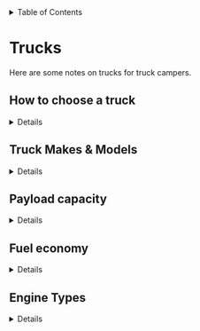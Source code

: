 <!-- START doctoc generated TOC please keep comment here to allow auto update -->
<!-- DON'T EDIT THIS SECTION, INSTEAD RE-RUN doctoc TO UPDATE -->
<details>
<summary>Table of Contents</summary>

- [Trucks](#trucks)
  - [Payload capacity](#payload-capacity)
    - [Weighing the truck](#weighing-the-truck)
    - [Achieving a payload capacity](#achieving-a-payload-capacity)
      - [Tires](#tires)
  - [Truck Makes & Models](#truck-makes--models)
    - [Light-duty Mid-size](#light-duty-mid-size)
    - [Light-duty Full-size](#light-duty-full-size)
      - [Half-ton](#half-ton)
  - [Fuel economy](#fuel-economy)
  - [Engine Types](#engine-types)
    - [Engine impact on Payload](#engine-impact-on-payload)
    - [Horsepower & Torque](#horsepower--torque)
      - [Gas engine torque band](#gas-engine-torque-band)
      - [Diesel engine torque band](#diesel-engine-torque-band)
    - [Engine Type Pros/Cons](#engine-type-proscons)
    - [FAQ](#faq)

</details>
<!-- END doctoc generated TOC please keep comment here to allow auto update -->

# Trucks

Here are some notes on trucks for truck campers.

## How to choose a truck

<details>

1. Figure out your budget first, for the camper, and then the truck. This will change
   what you end up picking if it turns out you can't afford something really big or
   expensive. Consider insurance, fuel, repairs, maintenance (tires, oil, misc),
   cost of the camper, cost of the truck.

2. Your truck has to be able to handle your camper safely. It will be easier to pick
   a camper you like first, and then pick a truck that fits the camper.

3. Have the camper you want weighed, because the advertised numbers lie. When you know
   the real wet weight, add the weight of passengers and gear, and that's the minimum
   payload rating your truck needs. Refer to the **Payload** section below.

4. Choose a truck you enjoy driving, especially if you will be going long distances.
   You won't want to go on long road trips if it's painful to ride in. Longer trucks
   can be harder to maneuver and park, but they are more stable on highways.

5. When in doubt, get a bigger truck. Many heavy-duty trucks can be less expensive
   than less-capable smaller trucks, due to options and availability. Though if
   overlanding is your goal, a small, short-wheelbase, light truck with a very
   minimal pop-up camper is ideal.

6. Before final decision, Google the year/make/model of the truck and look for
   common problems. Check the Carfax for the vehicle if preowned. Check the specific
   truck's options, payload (found only in a sticker on the inside door panel).
   Check that its tires' load ratings meet your payload requirements. If you can,
   look up the dealer window sticker attached to the vehicle when it was first sold
   (sometimes available from Carfax); this will confirm the options attached to
   the vehicle at sale time (useful for things that affect payload, like axle,
   differential, towing & payload packages, engine, etc).

7. Have an independent mechanic inspect the truck before sale. If they find any
   issues, either walk away, or use it to negotiate down the price.

</details> <!-- How to choose a truck -->


## Truck Makes & Models

<details>

### Light-duty Mid-size (Class 1)

These trucks have low payload capacity, so you will end up being limited in the camper
you can carry. You may also not see very good fuel economy when loaded. However, these
are ideal for overlanding due to being more nimble on trails. These also tend to have
the best fuel economy if you will have the camper off most of the time.

### Light-duty Full-size (Class 2a-2b)

These trucks still don't have great payload capacity. There is still a wide selection of
campers, but mostly the smaller, lighter ones with less amenities.

#### Half-ton

 - The Ford F-150 has the highest payload capacity in its class, but it requires the Max
   Payload Package which few of the trucks come with, and with earlier model years it's
   not possible to add this later as it includes larger frame rails.

Selection of half-ton trucks for campers:
- [https://www.truckcamperadventure.com/best-half-ton-trucks-for-maximum-truck-camper-payload/](https://www.truckcamperadventure.com/best-half-ton-trucks-for-maximum-truck-camper-payload/)

### Medium-duty (Class 3-6)

These trucks can handle larger payloads and tow ratings, and most campers can be hauled by
some form of Medium-duty truck.

You still need to check the payload rating of the individual truck, even if it "looks"
like it can handle anything you throw at it. For example, an F-350 with dual rear wheels
may still have a payload rating below some larger campers' wet weight.


</details> <!-- Truck Makes & Models -->



## Payload capacity

<details>

The payload capacity is how much you can safely carry in/on the truck, including passengers
and gear. Everything you add to the truck, brings down the payload number.

The truck's payload rating determines what camper you can safely carry. **You cannot
increase payload capacity.** Your truck must have a payload rating sufficient for the
camper you want.

Every truck that rolls off the assembly line can have *a different payload* than the last truck. Trucks are ordered with options, and those options change what the truck can safely carry.

A truck brochure may claim *"3,500lbs maximum payload!!!"*, but it turns out only a few trucks can actually reach that. The specific truck you order may end up with a 1,500lbs payload instead. Even heavy-duty trucks can have surprisingly small payload ratings due to their configuration.

Therefore: always check the payload of the individual truck. You can do this two ways:

- (Option 1) Open the driver-side door and look at the inside of the door jamb. There should be a sticker that specifically says the payload rating. There are multiple stickers here, so look carefully.

- (Option 2) Bring your truck to a set of truck scales and weigh the truck when empty. Then look up the **gross vehicle weight rating** (**GVWR**) of your particular truck (again, check the driver-side door jamb sticker). Subtract the curb weight from the GVWR, subtract the combined weight of all passengers, and that's your payload rating.

### Weighing the truck

In order to accurately assess where you stand when it comes to payload, you should take your fully loaded truck and camper [to a local](https://www.truckcamperadventure.com/taking-the-cat-scale-truck-camper-challenge/) [*Certified Automated Truck (CAT) Scale*](https://www.truckcamperadventure.com/taking-the-cat-scale-truck-camper-challenge/).

Three figures are provided each time you have your truck and camper weighed: the two axle weights plus the total weight of the rig.

Owners should take their truck to the scale first without the camper, then have their truck and camper weighed together later to determine the actual weight of each (the truck and the camper).

Be mindful that, every time you weigh, you should duplicate important fluid levels like fresh water and diesel/gas when obtaining these numbers.

Campers can be heavier than the weight advertised by the camper company. However, many people who report heavier campers simply haven't determined the correct weight for their individual camper. The camper must be empty of any water or gear. In addition, campers are often modified at the factory with additional options, which increase their weight (similar to trucks), so the true weight should be inquired at time of purchase from a dealer.


### Achieving a payload capacity

If you modify your truck, for example by getting bigger tires, adding more leaf springs, etc, that may change the weight of the truck, which will change your payload capacity.

Reducing weight can increase payload capacity, so choosing lighter-weight parts, or removing unnecessary add-ons, can help increase payload.

You can also potentially increase payload, up to the capacity of the axle(s), by increasing the wheel and tire load capacity.

- If you research the actual GAWRs with the axle manufacturer you'll probably be surprised to learn that you have several hundreds, if not thousands, of additional pounds of cargo carrying capacity (this is especially true with the AAM 11.5 rear axle found on Ram 3500 trucks, which has a 10,000-pound GAWR rating, 3,000 pounds more than the GAWR given by FCA). You can tap into this additional cargo carrying capacity by simply buying better wheels and tires with higher load ratings. For example, some aftermarket 10-ply, load range E tires offer a 4,080-pound weight capacity, while others offer an acceptable 3,640-pound capacity.

#### Tires

Even if your truck has a huge payload rating, if you put on tires that can't handle the weight, then you haven't actually achieved the payload rating.

Light Truck (LT) tires with a load range C, D, or E, typically have a higher weight rating that can help you achieve your maximum payload rating.

</details> <!-- Payload capacity -->


## Fuel economy

<details>

Most trucks will not get very good fuel economy with a truck camper.

However, if you can get slightly better fuel economy, the savings can add up over time.

__START_EMBED_CONTENT__
csv2md fuel_economy_over_time.csv
__END_EMBED_CONTENT__

</details> <!-- Fuel economy -->


## Engine Types

<details>

**On electric trucks:** I haven't included much eletric truck research here yet, but consider:

 - They tend to not have great payload or tow ratings (so far)
 - They can lose range with more load, so you won't go as far. They also lose up to
   1/3 of their range in cold weather.
 - Many camp sites don't allow charging at the camp-site hookup. They also only
   offer 120VAC, so you will get about 1 mile per 1.5 hrs charging, if they allow it.

**On hybrid trucks:** Comparable to regular gas trucks, but with decreased payload and
marginally better fuel economy, but more power.

**On LPG trucks:** Not done any research on this.


### Engine impact on Payload

For a specific truck model, the engine choice will usually change the payload capacity.

Heavier engines, OR engines without as much power, can reduce payload capacity.

Different engines also change the axle, transmission, and differential, which all
affect payload capacity.


### Horsepower & Torque

In general, diesels win, but there are exceptions.

- Gas engines lose power by 3-4% per 1,000 ft. elevation. To maintain performance, reduce GVWs and GCWs by 2% per 1,000 ft. elevation starting at the 1,000 ft. elevation point.

- Check the entire torque band rating for a motor. Gas engines' torque can be very low at low RPMs. You may want more low-end torque to haul a camper (for example, if you're parked on a hill, or going up a hill at high elevation).

- Turbos add power at elevation by increasing air density, so a turbo gas or diesel will do much better than a naturally-aspirated equivalent.


<details><summary>Impact of engine type on torque band</summary>

#### Gas engine torque band

__START_EMBED_CONTENT__
csv2md truck_torque_gas.csv
__END_EMBED_CONTENT__

#### Diesel engine torque band

__START_EMBED_CONTENT__
csv2md truck_torque_diesel.csv
__END_EMBED_CONTENT__

</details>


### Engine Type Pros/Cons

__START_EMBED_CONTENT__
csv2md enginetype_pros_cons.csv
__END_EMBED_CONTENT__


### General recommendations

- If cost is no concern, OR you don't want a small truck, OR you need to haul something heavy, AND you want it to work fine at high elevation, get a diesel. More power & low-end torque, lasts longer, better fuel economy, is fine at elevation, and fine in the cold (as long as you maintain the glow plugs and try to use winter fuel when possible).
- If you can't find a diesel, or it doesn't fit your budget or use-case, a turbo gasoline engine is a good all-around option. It won't have good low-end torque but it will probably do well enough.
- If you want a small-ish fuel-efficient truck, go with gas, hybrid or electric.
- If you're going to tour the world with it, you may find diesel fuel (& mechanics/parts) are more widely available.

### FAQ

- [Which engine is better at high altitude?](https://engineering.mit.edu/engage/ask-an-engineer/which-engine-is-better-at-high-altitude-diesel-or-gasoline/)

</details> <!-- Engine types -->

